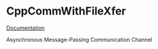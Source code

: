 # CppCommWithFileXfer

<a href="https://JimFawcett.github.io/CppCommWithFileXfer.html">Documentation</a>

Asynchronous Message-Passing Communication Channel

